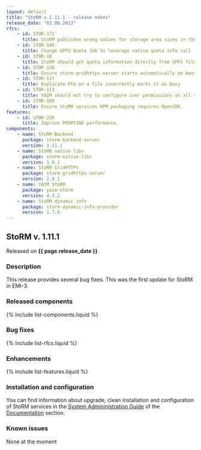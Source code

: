 ```yaml
---
layout: default
title: "StoRM v.1.11.1 - release notes"
release_date: "03.06.2013"
rfcs:
    - id: STOR-172
      title: StoRM publishes wrong values for storage area sizes in the information system.
    - id: STOR-148
      title: Change GPFS Quota Job to leverage native quota info call
    - id: STOR-10
      title: StoRM should get quota information directly from GPFS filesystem
    - id: STOR-130
      title: Ensure storm-gridhttps-server starts automatically on boot.
    - id: STOR-117
      title: Duplicate PtG on a file incorrectly marks it as busy
    - id: STOR-113
      title: YAIM should not try to configure user permissions on all storage areas
    - id: STOR-109
      title: Ensure StoRM services RPM packaging requires OpenJDK.
features:
    - id: STOR-230
      title: Improve PROPFIND performance.
components:
    - name: StoRM Backend
      package: storm-backend-server
      version: 1.11.1
    - name: StoRM native libs
      package: storm-native-libs
      version: 1.0.1
    - name: StoRM GridHTTPs
      package: storm-gridhttps-server
      version: 2.0.1
    - name: YAIM StoRM
      package: yaim-storm
      version: 4.3.2
    - name: StoRM dynamic info
      package: storm-dynamic-info-provider
      version: 1.7.6
---
```


## StoRM v. 1.11.1

Released on **{{ page.release_date }}**

### Description

This release provides several bug fixes. This was the first update for StoRM in EMI-3.

### Released components

{% include list-components.liquid %}

### Bug fixes

{% include list-rfcs.liquid %}

### Enhancements

{% include list-features.liquid %}

### Installation and configuration

You can find information about upgrade, clean installation and configuration of StoRM services in the [System Admininistration Guide][storm-sysadmin-guide] of the [Documentation][storm-documentation] section.

### Known issues

None at the moment

[storm-documentation]: {{site.baseurl}}/documentation.html
[storm-sysadmin-guide]: {{site.baseurl}}/documentation/sysadmin-guide/1.11.1
